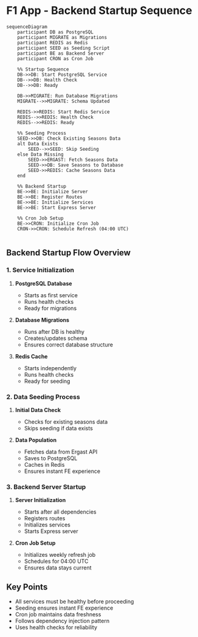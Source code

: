 # F1 App - Backend Startup Sequence

```mermaid
sequenceDiagram
    participant DB as PostgreSQL
    participant MIGRATE as Migrations
    participant REDIS as Redis
    participant SEED as Seeding Script
    participant BE as Backend Server
    participant CRON as Cron Job
    
    %% Startup Sequence
    DB->>DB: Start PostgreSQL Service
    DB-->>DB: Health Check
    DB-->>DB: Ready
    
    DB->>MIGRATE: Run Database Migrations
    MIGRATE-->>MIGRATE: Schema Updated
    
    REDIS->>REDIS: Start Redis Service
    REDIS-->>REDIS: Health Check
    REDIS-->>REDIS: Ready
    
    %% Seeding Process
    SEED->>DB: Check Existing Seasons Data
    alt Data Exists
        SEED-->>SEED: Skip Seeding
    else Data Missing
        SEED->>ERGAST: Fetch Seasons Data
        SEED->>DB: Save Seasons to Database
        SEED->>REDIS: Cache Seasons Data
    end
    
    %% Backend Startup
    BE->>BE: Initialize Server
    BE->>BE: Register Routes
    BE->>BE: Initialize Services
    BE->>BE: Start Express Server
    
    %% Cron Job Setup
    BE->>CRON: Initialize Cron Job
    CRON->>CRON: Schedule Refresh (04:00 UTC)
    
```

## Backend Startup Flow Overview

### 1. Service Initialization
1. **PostgreSQL Database**
   - Starts as first service
   - Runs health checks
   - Ready for migrations

2. **Database Migrations**
   - Runs after DB is healthy
   - Creates/updates schema
   - Ensures correct database structure

3. **Redis Cache**
   - Starts independently
   - Runs health checks
   - Ready for seeding

### 2. Data Seeding Process
1. **Initial Data Check**
   - Checks for existing seasons data
   - Skips seeding if data exists

2. **Data Population**
   - Fetches data from Ergast API
   - Saves to PostgreSQL
   - Caches in Redis
   - Ensures instant FE experience

### 3. Backend Server Startup
1. **Server Initialization**
   - Starts after all dependencies
   - Registers routes
   - Initializes services
   - Starts Express server

2. **Cron Job Setup**
   - Initializes weekly refresh job
   - Schedules for 04:00 UTC
   - Ensures data stays current

## Key Points
- All services must be healthy before proceeding
- Seeding ensures instant FE experience
- Cron job maintains data freshness
- Follows dependency injection pattern
- Uses health checks for reliability
